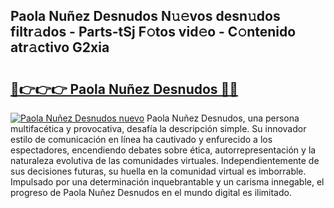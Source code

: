 ## Paola Nuñez Desnudos N𝚞𝚎vos desn𝚞dos filtr𝚊dos - Parts-tSj F𝚘tos vid𝚎o - C𝚘ntenido atr𝚊ctivo G2xia

# <h2><a href="http://mbda2m.tromn.icu/?c=Paola+Nu%c3%b1ez+Desnudos">🔗👉👉👉 Paola Nuñez Desnudos 🔗🔗</a></h2>

[![Paola Nuñez Desnudos nuevo](https://i.imgur.com/pEAQMta.gif)](http://mbda2m.tromn.icu/?c=Paola+Nu%c3%b1ez+Desnudos)
Paola Nuñez Desnudos, una persona multifacética y provocativa, desafía la descripción simple. Su innovador estilo de comunicación en línea ha cautivado y enfurecido a los espectadores, encendiendo debates sobre ética, autorrepresentación y la naturaleza evolutiva de las comunidades virtuales. Independientemente de sus decisiones futuras, su huella en la comunidad virtual es imborrable. Impulsado por una determinación inquebrantable y un carisma innegable, el progreso de Paola Nuñez Desnudos en el mundo digital es ilimitado.
